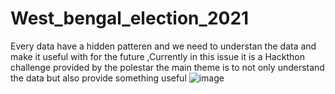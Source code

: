 # West_bengal_election_2021
Every data have a hidden patteren and we need to understan the data and make it useful with for the future ,Currently in this issue it is a Hackthon challenge provided by the 
polestar the main theme is to not only understand the data but also provide something useful
![image](https://user-images.githubusercontent.com/64748090/114087331-654c0600-98d1-11eb-921f-7e5c65ad7511.png)

